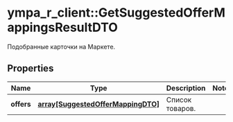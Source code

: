 # ympa_r_client::GetSuggestedOfferMappingsResultDTO

Подобранные карточки на Маркете.

## Properties
Name | Type | Description | Notes
------------ | ------------- | ------------- | -------------
**offers** | [**array[SuggestedOfferMappingDTO]**](SuggestedOfferMappingDTO.md) | Список товаров. | 


